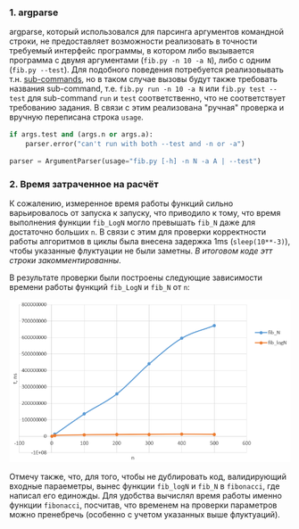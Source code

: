 ### 1. argparse
argparse, который использовался для парсинга аргументов командной строки, не предоставляет возможности реализовать в точности требуемый интерфейс программы, в котором либо вызывается программа с двумя аргументами (`fib.py -n 10 -a N`), либо с одним (`fib.py --test`). Для подобного поведения потребуется реализовывать т.н. [sub-commands](https://docs.python.org/dev/library/argparse.html#sub-commands), но в таком случае вызовы будут также требовать названия sub-command, т.е. `fib.py run -n 10 -a N` или `fib.py test --test` для sub-command `run` и `test` соответственно, что не соответствует требованию задания. В связи с этим реализована "ручная" проверка и вручную переписана строка `usage`. 
```python
if args.test and (args.n or args.a):
    parser.error("can't run with both --test and -n or -a")
```
```python
parser = ArgumentParser(usage="fib.py [-h] -n N -a A | --test")
```

### 2. Время затраченное на расчёт
К сожалению, измеренное время работы функций сильно варьировалось от запуска к запуску, что приводило к тому, что время выполнения функции `fib_LogN` могло превышать `fib_N` даже для достаточно больших `n`. В связи с этим для проверки корректности работы алгоритмов в циклы была внесена задержка 1ms (`sleep(10**-3)`), чтобы указанные флуктуации не были заметны. *В итоговом коде этт строки закомментированны*.

В результате проверки были построены следующие зависимости времени работы функций `fib_LogN` и `fib_N` от `n`: 

![graphs](images/graphs.png)

Отмечу также, что, для того, чтобы не дублировать код, валидирующий входные параеметры, вынес функции `fib_logN` и `fib_N` в `fibonacci`, где написал его единожды. Для удобства вычислял время работы именно функции `fibonacci`, посчитав, что временем на проверки параметров можно пренебречь (особенно с учетом указанных выше флуктуаций). 
